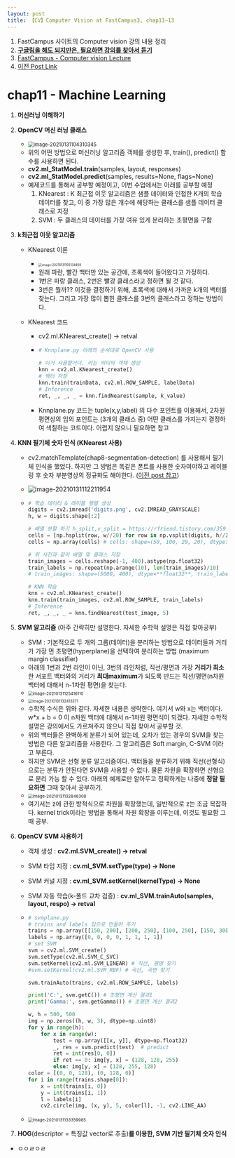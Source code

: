 ```yaml
---
layout: post
title: 【CV】Computer Vision at FastCampus3, chap11~13
---
```


1.  FastCampus 사이트의 Computer vision 강의 내용 정리
2.  **<u>구글링을 해도 되지만은, 필요하면 강의를 찾아서 듣기</u>**
3.  [FastCampus - Computer vision Lecture](https://fastcampus.co.kr/dev_online_cvodl)
4.  [이전 Post Link](https://junha1125.github.io/self-study/2021-01-19-fast_campus3/)



# chap11 - Machine Learning 

1. **머신러닝 이해하기**

2. **OpenCV 머신 러닝 클래스**

   - <img src="C:\Users\sb020\AppData\Roaming\Typora\typora-user-images\image-20210131104310345.png" alt="image-20210131104310345" style="zoom:80%;" />
   - 위의 어떤 방법으로 머신러닝 알고리즘 객체를 생성한 후, train(), predict() 함수를 사용하면 된다.
   - **cv2.ml_StatModel.train**(samples, layout, responses)
   - **cv2.ml_StatModel.predict**(samples, results=None, flags=None)
   - 예제코드를 통해서 공부할 예정이고, 이번 수업에서는 아래를 공부할 예정
     1. KNearest  : K 최근접 이웃 알고리즘은 샘플 데이터와 인접한 K개의 학습 데이터를 찾고, 이 중 가장 많은 개수에 해당하는 클래스를 샘플 데이터 클래스로 지정
     2.  SVM : 두 클래스의 데이터를 가장 여유 있게 분리하는 초평면을 구함

3. **k최근접 이웃 알고리즘**

   - KNearest 이론

     - <img src="C:\Users\sb020\AppData\Roaming\Typora\typora-user-images\image-20210131105134458.png" alt="image-20210131105134458" style="zoom: 50%;" />
     - 원래 파란, 빨간 백터만 있는 공간에, 초록색이 들어왔다고 가정하다. 
     - 1번은 파랑 클래스, 2번은 빨강 클래스라고 정하면 될 것 같다. 
     - 3번은 뭘까?? 이것을 결정하기 위해, 초록색에 대해서 가까운 k개의 백터를 찾는다. 그리고 가장 많이 뽑힌 클래스를 3번의 클래스라고 정하는 방법이다.

   - KNearest 코드

     - cv2.ml.KNearest_create() -> retval

     - ```python
       # Knnplane.py 아래의 순서대로 OpenCV 사용
       
       # 이거 사용할거다. 라는 의미의 객체 생성
       knn = cv2.ml.KNearest_create()
       # 백터 저장
       knn.train(trainData, cv2.ml.ROW_SAMPLE, labelData)
       # Inference
       ret, _, _, _ = knn.findNearest(sample, k_value)
       ```

     - Knnplane.py 코드는 tuple(x,y,label) 의 다수 포인트를 이용해서, 2차원 평면상의 임의 포인트는 (3개의 클래스 중) 어떤 클래스를 가지는지 결정하여 색칠하는 코드이다. 어렵지 않으니 필요하면 참고

4. **KNN 필기체 숫자 인식 (KNearest 사용)**

   - cv2.matchTemplate(chap8-segmentation-detection) 를 사용해서 필기체 인식을 했었다. 하지만 그 방법은 똑같은 폰트를 사용한 숫자여야하고 레이블링 후 숫자 부분영상의 정규화도 해야한다. ([이전 post 참고](https://junha1125.github.io/blog/self-study/2021-01-19-fast_campus2/#chap8---segmentation--detection))

   - ![image-20210131112211954](C:\Users\sb020\AppData\Roaming\Typora\typora-user-images\image-20210131112211954.png)

   - ```python
     # 학습 데이터 & 레이블 행렬 생성
     digits = cv2.imread('digits.png', cv2.IMREAD_GRAYSCALE)
     h, w = digits.shape[:2]
     
     # 배열 분할 하기 h_split,v_split = https://rfriend.tistory.com/359
     cells = [np.hsplit(row, w//20) for row in np.vsplit(digits, h//20)]
     cells = np.array(cells) # cells: shape=(50, 100, 20, 20), dtype: uint8
     
     # 위 사진과 같이 배열 및 클래스 저장
     train_images = cells.reshape(-1, 400).astype(np.float32)
     train_labels = np.repeat(np.arange(10), len(train_images)/10)
     # train_images: shape=(5000, 400), dtype=**float32**, train_labels: shape=(5000, ), dtype=**int32**
     
     # KNN 학습
     knn = cv2.ml.KNearest_create()
     knn.train(train_images, cv2.ml.ROW_SAMPLE, train_labels)
     # Inference
     ret, _, _, _ = knn.findNearest(test_image, 5)
     ```

5. **SVM 알고리즘** (아주 간략히만 설명한다. 자세한 수학적 설명은 직접 찾아공부)

   - SVM : 기본적으로 두 개의 그룹(데이터)을 분리하는 방법으로 데이터들과 거리가 가장 먼 초평면(hyperplane)을 선택하여 분리하는 방법 (maximum margin classifier)
   - 아래의 1번과 2번 라인이 아닌, 3번의 라인처럼, 직선/평면과 가장 **거리가 최소**한 서포트 백터와의 거리가 **최대maximum**가 되도록 만드는 직선/평면(n차원 백터에 대해서 n-1차원 평면)을 찾는다.
   - <img src="C:\Users\sb020\AppData\Roaming\Typora\typora-user-images\image-20210131125416110.png" alt="image-20210131125416110" style="zoom: 67%;" />
   - <img src="C:\Users\sb020\AppData\Roaming\Typora\typora-user-images\image-20210131132413371.png" alt="image-20210131132413371" style="zoom: 60%;" />
   - 수학적 수식은 위와 같다. 자세한 내용은 생략한다. 여기서 w와 x는 백터이다. w\*x + b = 0 이 n차원 백터에 대해서 n-1차원 평면식이 되겠다. 자세한 수학적 설명은 강의에서도 가르쳐주지 않으니 직접 찾아서 공부할 것. 
   - 위의 백터들은 완벽하게 분류가 되어 있는데, 오차가 있는 경우의 SVM을 찾는 방법은 다른 알고리즘을 사용한다. 그 알고리즘은 Soft margin, C-SVM 이라고 부른다.
   - 하지만 SVM은 선형 분류 알고리즘이다. 백터들을 분류하기 위해 직선(선형식)으로는 분류가 안된다면 SVM을 사용할 수 없다. 물론 차원을 확장하면 선형으로 분리 가능 할 수 있다.  아래의 예제로만 알아두고 정확하게는 나중에 **정말 필요하면** 그때 찾아서 공부하기.
   - <img src="C:\Users\sb020\AppData\Roaming\Typora\typora-user-images\image-20210131132846308.png" alt="image-20210131132846308" style="zoom:67%;" />
   - 여기서는 z에 관한 방적식으로 차원을 확장했는데, 일반적으로 z는 조금 복잡하다. kernel trick이라는 방법을 통해서 차원 확장을 이루는데, 이것도 필요함 그때 공부.

6. **OpenCV SVM 사용하기**

   - 객체 생성 : **cv2.ml.SVM_create() -> retval**

   - SVM 타입 지정 : **cv.ml_SVM.setType(type) -> None**

   - SVM 커널 지정 : **cv.ml_SVM.setKernel(kernelType) -> None**

   - SVM 자동 학습(k-폴드 교차 검증) : **cv.ml_SVM.trainAuto(samples, layout, respo) -> retval**

   - ```python
     # svmplane.py
     # trains and labels 임으로 만들어 주기
     trains = np.array([[150, 200], [200, 250], [100, 250], [150, 300], [350, 100], [400, 200], [400, 300], [350, 400]], dtype=np.float32)
     labels = np.array([0, 0, 0, 0, 1, 1, 1, 1])
     # set SVM
     svm = cv2.ml.SVM_create()
     svm.setType(cv2.ml.SVM_C_SVC)
     svm.setKernel(cv2.ml.SVM_LINEAR) # 직선, 평명 찾기
     #svm.setKernel(cv2.ml.SVM_RBF) # 곡선, 곡면 찾기
     
     svm.trainAuto(trains, cv2.ml.ROW_SAMPLE, labels)
     
     print('C:', svm.getC()) # 초평면 계산 결과1
     print('Gamma:', svm.getGamma()) # 초평면 계산 결과2
     
     w, h = 500, 500
     img = np.zeros((h, w, 3), dtype=np.uint8)
     for y in range(h):
         for x in range(w):
             test = np.array([[x, y]], dtype=np.float32)
             _, res = svm.predict(test)  # predict
             ret = int(res[0, 0])
             if ret == 0: img[y, x] = (128, 128, 255) 
             else: img[y, x] = (128, 255, 128) 
     color = [(0, 0, 128), (0, 128, 0)]
     for i in range(trains.shape[0]):
         x = int(trains[i, 0])
         y = int(trains[i, 1])
         l = labels[i]
         cv2.circle(img, (x, y), 5, color[l], -1, cv2.LINE_AA)
     ```

   - <img src="C:\Users\sb020\AppData\Roaming\Typora\typora-user-images\image-20210131133359985.png" alt="image-20210131133359985" style="zoom:67%;" />

7.  **HOG**(descriptor = 특징값 vector로 추출)**를 이용한, SVM 기반 필기체 숫자 인식**

   - ㅇㅇㄹㅇㄹ

